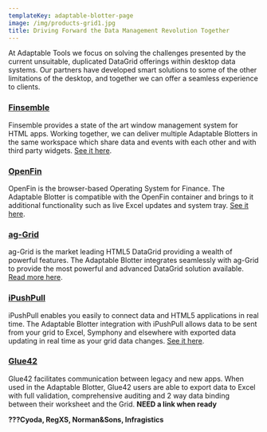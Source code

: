 ```yaml
---
templateKey: adaptable-blotter-page
image: /img/products-grid1.jpg
title: Driving Forward the Data Management Revolution Together
---
```

At Adaptable Tools we focus on solving the challenges presented by the current unsuitable, duplicated DataGrid offerings within desktop data systems.  Our partners have developed smart solutions to some of the other limitations of the desktop, and together we can offer a seamless experience to clients. 

### [Finsemble](https://www.chartiq.com/finsemble/)

Finsemble provides a state of the art window management system for HTML apps.  Working together, we can deliver multiple Adaptable Blotters in the same workspace which share data and events with each other and with third party widgets. [See it here](https://demo.adaptableblotter.com/partners/finsembledemo/).  

### [OpenFin](https://openfin.co/)

OpenFin is the browser-based Operating System for Finance.The Adaptable Blotter is compatible with the OpenFin container and brings to it additional functionality such as live Excel updates and system tray.  [See it here](https://demo.adaptableblotter.com/partners/openfindemo/). 

### [ag-Grid](https://www.ag-grid.com/)

ag-Grid is the market leading HTML5 DataGrid providing a wealth of powerful features. The Adaptable Blotter integrates seamlessly with ag-Grid to provide the most powerful and advanced DataGrid solution available.  [Read more here](https://medium.com/ag-grid/getting-more-from-your-datagrid-introducing-adaptable-blotter-2be5debd7e46).  

### [iPushPull](https://www.ipushpull.com/)

iPushPull enables you easily to connect data and HTML5 applications in real time.The Adaptable Blotter integration with iPushPull allows data to be sent from your grid to Excel, Symphony and elsewhere with exported data updating in real time as your grid data changes.  [See it here](https://demo.adaptableblotter.com/partners/ipushpulldemo/).   

### [Glue42](https://glue42.com/)

Glue42 facilitates communication between legacy and new apps.When used in the Adaptable Blotter, Glue42 users are able to export data to Excel with full validation, comprehensive auditing and 2 way data binding between their worksheet and the Grid.**NEED a link when ready**   

**???Cyoda, RegXS, Norman&Sons, Infragistics**
